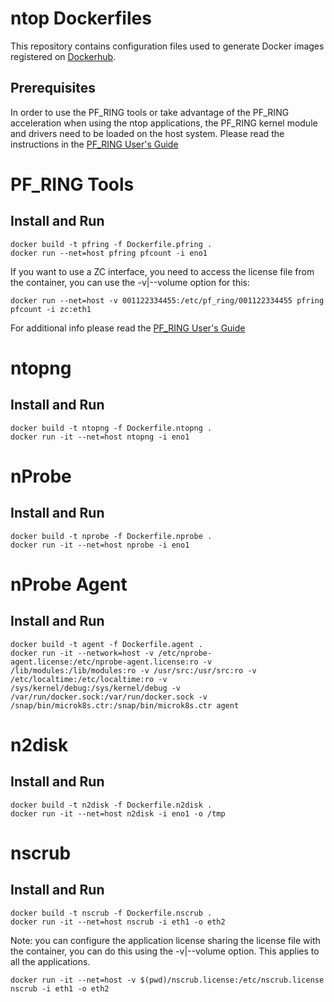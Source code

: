 # ntop Dockerfiles

This repository contains configuration files used to generate Docker images registered on [Dockerhub](https://hub.docker.com/u/ntop).

## Prerequisites

In order to use the PF_RING tools or take advantage of the PF_RING acceleration when using the ntop
applications, the PF_RING kernel module and drivers need to be loaded on the host system. Please 
read the instructions in the [PF_RING User's Guide](http://www.ntop.org/guides/pf_ring/get_started/index.html)

# PF_RING Tools

## Install and Run

```
docker build -t pfring -f Dockerfile.pfring .
docker run --net=host pfring pfcount -i eno1
```

If you want to use a ZC interface, you need to access the license file from the container, 
you can use the -v|--volume option for this:

```
docker run --net=host -v 001122334455:/etc/pf_ring/001122334455 pfring pfcount -i zc:eth1
```

For additional info please read the [PF_RING User's Guide](http://www.ntop.org/guides/pf_ring/containers/docker.html)

# ntopng

## Install and Run

```
docker build -t ntopng -f Dockerfile.ntopng .
docker run -it --net=host ntopng -i eno1
```

# nProbe

## Install and Run

```
docker build -t nprobe -f Dockerfile.nprobe .
docker run -it --net=host nprobe -i eno1
```

# nProbe Agent

## Install and Run

```
docker build -t agent -f Dockerfile.agent .
docker run -it --network=host -v /etc/nprobe-agent.license:/etc/nprobe-agent.license:ro -v /lib/modules:/lib/modules:ro -v /usr/src:/usr/src:ro -v /etc/localtime:/etc/localtime:ro -v /sys/kernel/debug:/sys/kernel/debug -v /var/run/docker.sock:/var/run/docker.sock -v /snap/bin/microk8s.ctr:/snap/bin/microk8s.ctr agent
```

# n2disk

## Install and Run

```
docker build -t n2disk -f Dockerfile.n2disk .
docker run -it --net=host n2disk -i eno1 -o /tmp
```

# nscrub

## Install and Run

```
docker build -t nscrub -f Dockerfile.nscrub .
docker run -it --net=host nscrub -i eth1 -o eth2
```

Note: you can configure the application license sharing the license file with the container, 
you can do this using the -v|--volume option. This applies to all the applications.

```
docker run -it --net=host -v $(pwd)/nscrub.license:/etc/nscrub.license nscrub -i eth1 -o eth2
```

